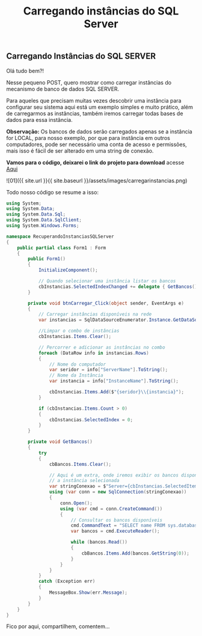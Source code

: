 ﻿---
title: "Carregando instâncias do SQL Server"
comments: false
excerpt_separator: "Ler mais"
categories:
  - CSharp
  - SQL Server
tags:
  - CSharp
---

## Carregando Instâncias do SQL SERVER

Olá tudo bem?!

Nesse pequeno POST, quero mostrar como carregar instâncias do mecanismo de banco de dados SQL SERVER.

Para aqueles que precisam muitas vezes descobrir uma instância para configurar seu sistema aqui está um exemplo simples e muito prático, além
de carregarmos as instâncias, também iremos carregar todas bases de dados para essa instância.

**Observação:** Os bancos de dados serão carregados apenas se a instância for LOCAL, para nosso exemplo, por que para instância em outros computadores, pode ser necessário
uma conta de acesso e permissões, mais isso é fácil de ser alterado em uma string de conexão.

**Vamos para o código, deixarei o link do projeto para download**  acesse [Aqui](https://www.dropbox.com/s/wpjszyx0itnu1sp/RecuperandoInstanciasSQLServer.rar?dl=0)


![01]({{ site.url }}{{ site.baseurl }}/assets/images/carregarinstancias.png)


Todo nosso código se resume a isso:
```csharp
using System;
using System.Data;
using System.Data.Sql;
using System.Data.SqlClient;
using System.Windows.Forms;

namespace RecuperandoInstanciasSQLServer
{
    public partial class Form1 : Form
    {
        public Form1()
        {
            InitializeComponent();

            // Quando selecionar uma instância listar os bancos
            cbInstancias.SelectedIndexChanged += delegate { GetBancos(); };
        }

        private void btnCarregar_Click(object sender, EventArgs e)
        {
			// Carregar instâncias disponíveis na rede
            var instancias = SqlDataSourceEnumerator.Instance.GetDataSources();

			//Limpar o combo de instâncias
            cbInstancias.Items.Clear();

			// Percorrer e adicionar as instâncias no combo
            foreach (DataRow info in instancias.Rows)
            {
                // Nome do computador
                var seridor = info["ServerName"].ToString();
                // Nome da Instância
                var instancia = info["InstanceName"].ToString();

                cbInstancias.Items.Add($"{seridor}\\{instancia}");
            }

            if (cbInstancias.Items.Count > 0)
            {
                cbInstancias.SelectedIndex = 0;
            }
        }

        private void GetBancos()
        {
            try
            {
                cbBancos.Items.Clear();

				// Aqui é um extra, onde iremos exibir os bancos disponíveis para
				// a instância selecionada
                var stringConexao = $"Server={cbInstancias.SelectedItem};Database=master;Trusted_Connection=True;";
                using (var conn = new SqlConnection(stringConexao))
                {
                    conn.Open();
                    using (var cmd = conn.CreateCommand())
                    {
						// Consultar os bancos disponíveis
                        cmd.CommandText = "SELECT name FROM sys.databases";
                        var bancos = cmd.ExecuteReader();

                        while (bancos.Read())
                        {
                            cbBancos.Items.Add(bancos.GetString(0));
                        }
                    }
                }
            }
            catch (Exception err)
            {
                MessageBox.Show(err.Message);
            }
        }
    }
}
```

Fico por aqui, compartilhem, comentem...
